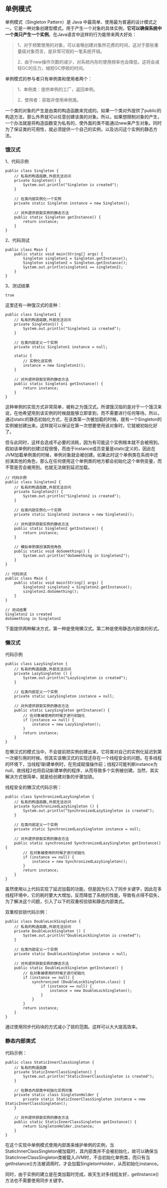 ## 单例模式

单例模式（Singleton Pattern）是 Java 中最简单、使用最为普遍的设计模式之一。它是一种对象创建型模式。用于产生一个对象的具体实例，**它可以确保系统中一个类只产生一个实例**。在Java语言中这样的行为能带来两大好处：

>1、对于频繁使用的对象，可以省略创建对象所花费的时间，这对于那些重量级对象而言，是非常可观的一笔系统开销。
>
>2、由于new操作次数的减少，对系统内存的使用频率也会降低，这将会减轻GC的压力，缩短GC停顿的时间。

单例模式的参与者只有单例类和使用者两个：

>1、单例类：提供单例的工厂，返回单例。
>
>2、使用者：获取并使用单例类。

一个类的对象的产生是由类的构造函数来完成的。如果一个类对外提供了public的构造方法，那么外界就可以任意创建该类的对象。所以，如果想限制对象的产生，一个办法就是将构造函数变为私有的，使外面的类不能通过new来产生对象。同时为了保证类的可用性，就必须提供一个自己的实例，以及访问这个实例的静态方法。

### 饿汉式

1、代码示例

	public class Singleton {
	    // 私有的构造函数,外部无法访问
	    private Singleton() {
	        System.out.println("Singleton is created");
	    }
	
	    // 在类内部实例化一个实例
	    private static Singleton instance = new Singleton();
	
	    // 对外提供获取实例的静态方法
	    public static Singleton getInstance() {
	        return instance;
	    }
	}

2、代码测试

	public class Main {
	    public static void main(String[] args) {
	        Singleton singleton1 = Singleton.getInstance();
	        Singleton singleton2 = Singleton.getInstance();
	        System.out.println(singleton1 == singleton2);
	    }
	}

3、测试结果

	true

这里还有一种饿汉式的变种：

	public class Singleton1 {
	    // 私有的构造函数,外部无法访问
	    private Singleton1() {
	        System.out.println("Singleton1 is created");
	    }
	
	    // 在类内部定义一个实例
	    private static Singleton1 instance = null;
	
	    static {
	        // 实例化该实例
	        instance = new Singleton1();
	    }
	
	    // 对外提供获取实例的静态方法
	    public static Singleton1 getInstance() {
	        return instance;
	    }
	}


这种单例的实现方式非常简单，被称之为饿汉式。所谓饿汉指的是对于一个饿汉来说，在他希望用到该实例的时候就能够立即拿到，而不需要进行任何等待。所以，通过static的静态初始化方式，在该类第一次被加载的时候，就有一个Singleton的实例被创建出来。这样就可以保证在第一次想要使用该对象时，它就被初始化好了。

但与此同时，这样会造成不必要的消耗，因为有可能这个实例根本就不会被用到。假如该单例的创建过程很慢，而由于instance成员变量是static定义的，因此在JVM加载单例类的时候，单例对象就会被创建。如果此时这个单例类在系统中还扮演其他的角色，那么在任何使用这个单例类的地方都会初始化这个单例变量，而不管是否会被用到。也就无法做到延迟加载。

	// 代码示例
	public class Singleton2 {
	    // 私有的构造函数,外部无法访问
	    private Singleton2() {
	        System.out.println("Singleton2 is created");
	    }
	
	    // 在类内部实例化一个实例
	    private static Singleton2 instance = new Singleton2();
	
	    // 对外提供获取实例的静态方法
	    public static Singleton2 getInstance() {
	        return instance;
	    }
	
	    // 模拟单例类扮演其他角色
	    public static void doSomething() {
	        System.out.println("doSomething in Singleton2");
	    }
	}

	// 代码测试
	public class Main {
	    public static void main(String[] args) {
	        Singleton2 singleton2 = Singleton2.getInstance();
	        singleton2.doSomething();
	    }
	}

	// 测试结果
	Singleton2 is created
	doSomething in Singleton2

下面提供两种解决方式，第一种是使用懒汉式。第二种是使用静态内部类的形式。

### 懒汉式

代码示例

	public class LazySingleton {
	    // 私有的构造函数,外部无法访问
	    private LazySingleton () {
	        System.out.println("LazySingleton is created");
	    }
	
	    // 在类内部定义一个实例
	    private static LazySingleton instance = null;
	
	    // 对外提供获取实例的静态方法
	    public static LazySingleton getInstance() {
	        // 在对象被使用的时候才进行初始化
	        if (instance == null) {
	            instance = new LazySingleton();
	        }
	        return instance;
	    }
	}

在懒汉式的模式当中，不会提前把实例创建出来，它将类对自己的实例化延迟到第一次被引用的时候。但其实该懒汉式的实现还存在一个线程安全的问题。在多线程的环境下，当线程1新建单例时，在完成赋值操作前；线程2可能判断instance为null，故线程2也将启动新建单例的程序，从而导致多个实例被创建。当然，其实解决方式很简单，就是给创建对象的步骤加锁。

线程安全的懒汉式代码示例：

	public class SynchronizedLazySingleton {
	    // 私有的构造函数,外部无法访问
	    private SynchronizedLazySingleton () {
	        System.out.println("SynchronizedLazySingleton is created");
	    }
	
	    // 在类内部定义一个实例
	    private static SynchronizedLazySingleton instance = null;
	
	    // 对外提供获取实例的静态方法
	    public static synchronized SynchronizedLazySingleton getInstance() {
	        // 在对象被使用的时候才进行初始化
	        if (instance == null) {
	            instance = new SynchronizedLazySingleton();
	        }
	        return instance;
	    }
	}

虽然使用以上代码实现了延迟加载的功能，但是因为引入了同步关键字，因此在多线程环境中，它的耗时要大大增加，反而降低了系统的性能，导致有点得不偿失，为了解决这个问题，引入了以下的双重校验锁和静态内部类式。

双重校验锁代码示例：

	public class DoubleLockSingleton {
	    // 私有的构造函数,外部无法访问
	    private DoubleLockSingleton () {
	        System.out.println("DoubleLockSingleton is created");
	    }
	
	    // 在类内部定义一个实例
	    private static DoubleLockSingleton instance = null;
	
	    // 对外提供获取实例的静态方法
	    public static DoubleLockSingleton getInstance() {
	        // 在对象被使用的时候才进行初始化
	        if (instance == null) {
	            synchronized (DoubleLockSingleton.class) {
	                if (instance == null) {
	                    instance = new DoubleLockSingleton();
	                }
	            }
	        }
	        return instance;
	    }
	}

通过使用同步代码块的方式减小了锁的范围。这样可以大大提高效率。

### 静态内部类式

代码示例：

	public class StaticInnerClassSingleton {
	    // 私有的构造函数
	    private StaticInnerClassSingleton() {
	        System.out.println("StaticInnerClassSingleton is created");
	    }
	
	    // 在静态内部类中初始化实例对象
	    private static class SingletonHolder {
	        private static StaticInnerClassSingleton instance = new StaticInnerClassSingleton();
	    }
	
	    // 对外提供获取实例的静态方法
	    public static StaticInnerClassSingleton getInstance() {
	        return SingletonHolder.instance;
	    }
	}

在这个实现中单例模式使用内部类来维护单例的实例，当StaticInnerClassSingleton被加载时，其内部类并不会被初始化，故可以确保当StaticInnerClassSingleton类被载入JVM时，不会初始化单例类，而只有当getInstance()方法被调用时，才会加载SingletonHolder，从而初始化instance。

同时，由于实例的建立是在类加载时完成，故天生对多线程友好，getInstance()方法也不需要使用同步关键字。



